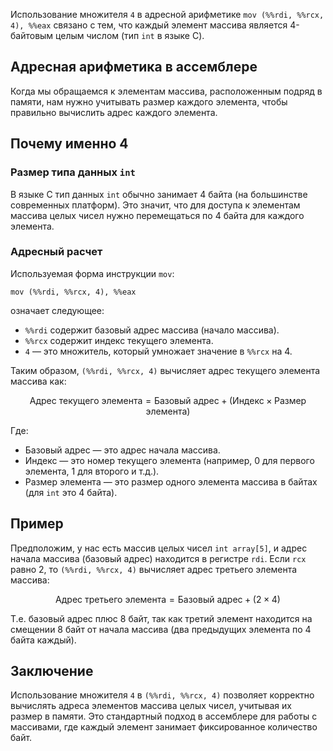 Использование множителя `4` в адресной арифметике `mov (%%rdi, %%rcx, 4), %%eax` связано с тем, что каждый элемент массива является 4-байтовым целым числом (тип `int` в языке C).

## Адресная арифметика в ассемблере

Когда мы обращаемся к элементам массива, расположенным подряд в памяти, нам нужно учитывать размер каждого элемента, чтобы правильно вычислить адрес каждого элемента.

## Почему именно 4

### Размер типа данных `int`

В языке C тип данных `int` обычно занимает 4 байта (на большинстве современных платформ). Это значит, что для доступа к элементам массива целых чисел нужно перемещаться по 4 байта для каждого элемента.

### Адресный расчет

Используемая форма инструкции `mov`:

```assembly
mov (%%rdi, %%rcx, 4), %%eax
```

означает следующее:
- `%%rdi` содержит базовый адрес массива (начало массива).
- `%%rcx` содержит индекс текущего элемента.
- `4` — это множитель, который умножает значение в `%%rcx` на 4.

Таким образом, `(%%rdi, %%rcx, 4)` вычисляет адрес текущего элемента массива как:

$$ \text{Адрес текущего элемента} = \text{Базовый адрес} + (\text{Индекс} \times \text{Размер элемента}) $$

Где:
- Базовый адрес — это адрес начала массива.
- Индекс — это номер текущего элемента (например, 0 для первого элемента, 1 для второго и т.д.).
- Размер элемента — это размер одного элемента массива в байтах (для `int` это 4 байта).

## Пример

Предположим, у нас есть массив целых чисел `int array[5]`, и адрес начала массива (базовый адрес) находится в регистре `rdi`. Если `rcx` равно 2, то `(%%rdi, %%rcx, 4)` вычисляет адрес третьего элемента массива:

$$ \text{Адрес третьего элемента} = \text{Базовый адрес} + (2 \times 4) $$

Т.е. базовый адрес плюс 8 байт, так как третий элемент находится на смещении 8 байт от начала массива (два предыдущих элемента по 4 байта каждый).

## Заключение

Использование множителя `4` в `(%%rdi, %%rcx, 4)` позволяет корректно вычислять адреса элементов массива целых чисел, учитывая их размер в памяти. Это стандартный подход в ассемблере для работы с массивами, где каждый элемент занимает фиксированное количество байт.